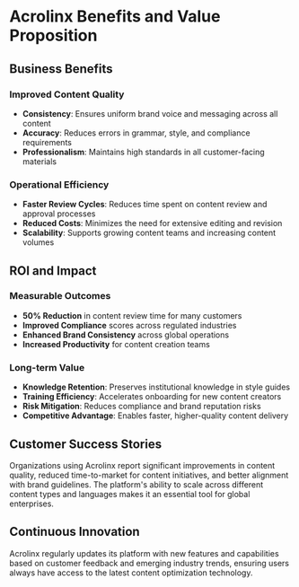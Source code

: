 # Acrolinx Benefits and Value Proposition

## Business Benefits

### Improved Content Quality
- **Consistency**: Ensures uniform brand voice and messaging across all content
- **Accuracy**: Reduces errors in grammar, style, and compliance requirements
- **Professionalism**: Maintains high standards in all customer-facing materials

### Operational Efficiency
- **Faster Review Cycles**: Reduces time spent on content review and approval processes
- **Reduced Costs**: Minimizes the need for extensive editing and revision
- **Scalability**: Supports growing content teams and increasing content volumes

## ROI and Impact

### Measurable Outcomes
- **50% Reduction** in content review time for many customers
- **Improved Compliance** scores across regulated industries
- **Enhanced Brand Consistency** across global operations
- **Increased Productivity** for content creation teams

### Long-term Value
- **Knowledge Retention**: Preserves institutional knowledge in style guides
- **Training Efficiency**: Accelerates onboarding for new content creators
- **Risk Mitigation**: Reduces compliance and brand reputation risks
- **Competitive Advantage**: Enables faster, higher-quality content delivery

## Customer Success Stories
Organizations using Acrolinx report significant improvements in content quality, reduced time-to-market for content initiatives, and better alignment with brand guidelines. The platform's ability to scale across different content types and languages makes it an essential tool for global enterprises.

## Continuous Innovation
Acrolinx regularly updates its platform with new features and capabilities based on customer feedback and emerging industry trends, ensuring users always have access to the latest content optimization technology. 